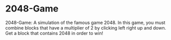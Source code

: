 # 2048-Game
2048-Game: A simulation of the famous game 2048. In this game, you must combine blocks that have a multiplier of 2 by clicking left right up and down. Get a block that contains 2048 in order to win!

